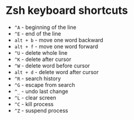 # Zsh keyboard shortcuts

- `^A` - beginning of the line
- `^E` - end of the line
- `alt + b` - move one word backward
- `alt + f` - move one word forward
- `^U` - delete whole line
- `^K` - delete after cursor
- `^W` - delete word before cursor
- `alt + d` - delete word after cursor
- `^R` - search history
- `^G` - escape from search
- `^_` - undo last change
- `^L` - clear screen
- `^C` - kill process
- `^Z` - suspend process
